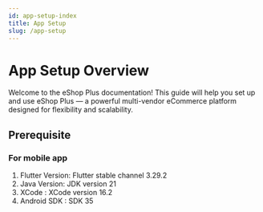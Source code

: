 ```yaml
---
id: app-setup-index
title: App Setup
slug: /app-setup
---
```


# App Setup Overview


Welcome to the eShop Plus documentation!
This guide will help you set up and use eShop Plus — a powerful multi-vendor eCommerce platform designed for flexibility and scalability.


## Prerequisite


### For mobile app

1. Flutter Version: Flutter stable channel 3.29.2
2. Java Version: JDK version 21
3. XCode : XCode version 16.2
4. Android SDK : SDK 35 

